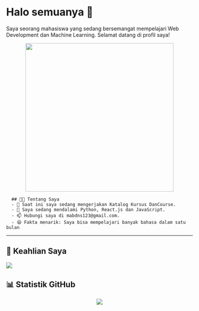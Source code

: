 <h1 align="left">Halo semuanya 👋</h1>
      <p align="left">
        Saya seorang mahasiswa yang sedang bersemangat mempelajari Web Development dan Machine Learning. Selamat datang di profil saya!
      </p>

<p align="center">
  <img src="https://media.giphy.com/media/v1.Y2lkPTc5MGI3NjExdHo1ZHlmd2xidG5jb3Y0bWxkcnpxb3JlYzVpdnU4MjE1NTV4Z3hxbSZlcD12MV9naWZzX3NlYXJjaCZjdD1n/JqmupuTVZYaQX5s094/giphy.gif" width="400">
</p>
      
      ## 👨‍💻 Tentang Saya
      - 🔭 Saat ini saya sedang mengerjakan Katalog Kursus DanCourse.
      - 🌱 Saya sedang mendalami Python, React.js dan JavaScript.
      - 📫 Hubungi saya di mabdns123@gmail.com.
      - 😄 Fakta menarik: Saya bisa mempelajari banyak bahasa dalam satu bulan
      
---
## 🚀 Keahlian Saya
<p align="left">
  <a href="https://skillicons.dev">
    <img src="https://skillicons.dev/icons?i=python" />
  </a>
</p>

## 📊 Statistik GitHub
<p align="center">
  <img src="https://github-readme-stats.vercel.app/api?username=mabdns&show_icons=true&theme=radical" />
</p>
